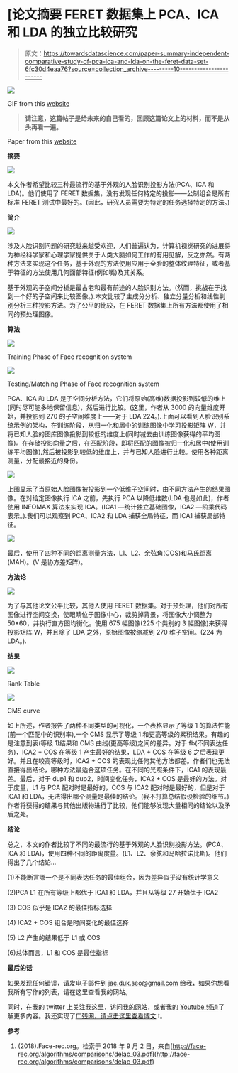 # [论文摘要 FERET 数据集上 PCA、ICA 和 LDA 的独立比较研究

> 原文：<https://towardsdatascience.com/paper-summary-independent-comparative-study-of-pca-ica-and-lda-on-the-feret-data-set-6fc30d4eaa76?source=collection_archive---------10----------------------->

![](img/41396ae306cd79b4d837e10edf6617bd.png)

GIF from this [website](https://giphy.com/gifs/chrome-image-search-duckduckgo-3ornjPby6F2oHVkJQA)

> **请注意，这篇帖子是给未来的自己看的，回顾这篇论文上的材料，而不是从头再看一遍。**

Paper from this [website](http://face-rec.org/algorithms/comparisons/delac_03.pdf)

**摘要**

![](img/a4a91e644869bb3739df6269bfe3b452.png)

本文作者希望比较三种最流行的基于外观的人脸识别投影方法(PCA、ICA 和 LDA)。他们使用了 FERET 数据集，没有发现任何特定的投影——公制组合是所有标准 FERET 测试中最好的。(因此，研究人员需要为特定的任务选择特定的方法。)

**简介**

![](img/e5f78ecb1cd71b720201899e0b6e6382.png)

涉及人脸识别问题的研究越来越受欢迎，人们普遍认为，计算机视觉研究的进展将为神经科学家和心理学家提供关于人类大脑如何工作的有用见解，反之亦然。有两种方法来实现这个任务，基于外观的方法使用应用于全脸的整体纹理特征，或者基于特征的方法使用几何面部特征(例如嘴)及其关系。

基于外观的子空间分析是最古老和最有前途的人脸识别方法。(然而，挑战在于找到一个好的子空间来比较图像。).本文比较了主成分分析、独立分量分析和线性判别分析三种投影方法。为了公平的比较，在 FERET 数据集上所有方法都使用了相同的预处理图像。

**算法**

![](img/a920c6fd8af5e51a41fc67af286b8587.png)

Training Phase of Face recognition system

![](img/71c0eab8378da3cca1c41043a3a0a076.png)

Testing/Matching Phase of Face recognition system

PCA、ICA 和 LDA 是子空间分析方法，它们将原始(高维)数据投影到较低的维上(同时尽可能多地保留信息)，然后进行比较。(这里，作者从 3000 的向量维度开始，并投影到 270 的子空间维度上——对于 LDA 224。).上面可以看到人脸识别系统示例的架构，在训练阶段，从归一化和居中的训练图像中学习投影矩阵 W，并将已知人脸的图库图像投影到较低的维度上(同时减去由训练图像获得的平均图像)。在存储投影向量之后，在匹配阶段，即将匹配的图像被归一化和居中(使用训练平均图像),然后被投影到较低的维度上，并与已知人脸进行比较。使用各种距离测量，分配最接近的身份。

![](img/3675c916e2bc27eace4696c083f421a8.png)

上图显示了当原始人脸图像被投影到一个低维子空间时，由不同方法产生的结果图像。在对给定图像执行 ICA 之前，先执行 PCA 以降低维数(LDA 也是如此)，作者使用 INFOMAX 算法来实现 ICA。(ICA1 —统计独立基础图像，ICA2 —阶乘代码表示。).我们可以观察到 PCA、ICA2 和 LDA 捕获全局特征，而 ICA1 捕获局部特征。

![](img/222b3ba0a2647f04c4200cd475ba5692.png)

最后，使用了四种不同的距离测量方法，L1、L2、余弦角(COS)和马氏距离(MAH)。(V 是协方差矩阵)。

**方法论**

![](img/c400bb27c1d5da85d1081379c6bd6a36.png)

为了与其他论文公平比较，其他人使用 FERET 数据集。对于预处理，他们对所有图像进行空间变换，使眼睛位于图像中心，裁剪掉背景，将图像大小调整为 50*60，并执行直方图均衡化。使用 675 幅图像(225 个类别的 3 幅图像)来获得投影矩阵 W，并且除了 LDA 之外，原始图像被缩减到 270 维子空间。(224 为 LDA。).

**结果**

![](img/758a3cc327739bf86173eca2032c8d58.png)

Rank Table

![](img/c27d663f249c7c966db50dda5a4f7096.png)

CMS curve

如上所述，作者报告了两种不同类型的可视化，一个表格显示了等级 1 的算法性能(前一个匹配中的识别率),一个 CMS 显示了等级 1 和更高等级的累积结果。有趣的是注意到表(等级 1)结果和 CMS 曲线(更高等级)之间的差异。对于 fb(不同表达任务)，ICA2 + COS 在等级 1 产生最好的结果，LDA + COS 在等级 6 之后表现更好。并且在较高等级时，ICA2 + COS 的表现比任何其他方法都差。作者们也无法直接得出结论，哪种方法最适合这项任务。在不同的光照条件下，ICA1 的表现最差。最后，对于 dup1 和 dup2，时间变化任务，ICA2 + COS 是最好的方法。对于度量，L1 与 PCA 配对时是最好的，COS 与 ICA2 配对时是最好的，但是对于 ICA1 和 LDA，无法得出哪个测量是最佳的结论。(我不打算总结假设检验的细节。)作者将获得的结果与其他出版物进行了比较，他们能够发现大量相同的结论以及矛盾之处。

**结论**

总之，本文的作者比较了不同的最流行的基于外观的人脸识别投影方法。(PCA、ICA 和 LDA)，使用四种不同的距离度量。(L1、L2、余弦和马哈拉诺比斯)。他们得出了几个结论…

(1)不能断言哪一个是不同表达任务的最佳组合，因为差异似乎没有统计学意义

(2)PCA L1 在所有等级上都优于 ICA1 和 LDA，并且从等级 27 开始优于 ICA2

(3) COS 似乎是 ICA2 的最佳指标选择

(4) ICA2 + COS 组合是时间变化的最佳选择

(5) L2 产生的结果低于 L1 或 COS

(6)总体而言，L1 和 COS 是最佳指标

**最后的话**

如果发现任何错误，请发电子邮件到 jae.duk.seo@gmail.com 给我，如果你想看我所有写作的列表，请在这里查看我的网站。

同时，在我的 twitter 上关注我[这里](https://twitter.com/JaeDukSeo)，访问[我的网站](https://jaedukseo.me/)，或者我的 [Youtube 频道](https://www.youtube.com/c/JaeDukSeo)了解更多内容。我还实现了[广残网，请点击这里查看博文](https://medium.com/@SeoJaeDuk/wide-residual-networks-with-interactive-code-5e190f8f25ec) t。

**参考**

1.  (2018).Face-rec.org。检索于 2018 年 9 月 2 日，来自[http://face-rec.org/algorithms/comparisons/delac_03.pdf](http://face-rec.org/algorithms/comparisons/delac_03.pdf)